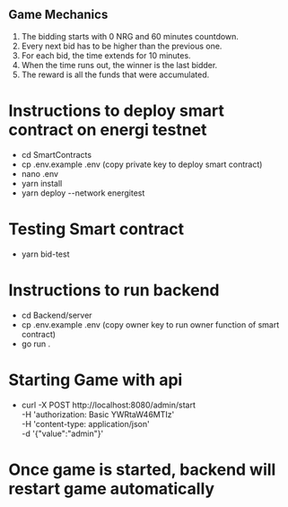 ## Game Mechanics

1. The bidding starts with 0 NRG and 60 minutes countdown.
2. Every next bid has to be higher than the previous one.
3. For each bid, the time extends for 10 minutes.
4. When the time runs out, the winner is the last bidder.
5. The reward is all the funds that were accumulated.


# Instructions to deploy smart contract on energi testnet
- cd SmartContracts
- cp .env.example .env (copy private key to deploy smart contract)
- nano .env
- yarn install
- yarn deploy --network energitest
# Testing Smart contract
- yarn bid-test
# Instructions to run backend
- cd Backend/server
- cp .env.example .env (copy owner key to run owner function of smart contract)
- go run .

# Starting Game with api
- curl -X POST http://localhost:8080/admin/start \
	  	-H 'authorization: Basic YWRtaW46MTIz' \
	  	-H 'content-type: application/json' \
	  	-d '{"value":"admin"}'
		
# Once game is started, backend will restart game automatically



